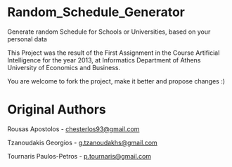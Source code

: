 Random_Schedule_Generator
=========================

Generate random Schedule for Schools or Universities, based on your personal data


This Project was the result of the First Assignment in the Course  Artificial Intelligence for the year 2013, at Informatics 
Department of Athens University of Economics and Business.

You are welcome to fork the project, make it better and propose changes :) 


Original Authors
================

Rousas Apostolos - chesterlos93@gmail.com

Tzanoudakis Georgios - g.tzanoudakhs@gmail.com

Tournaris Paulos-Petros - p.tournaris@gmail.com	


